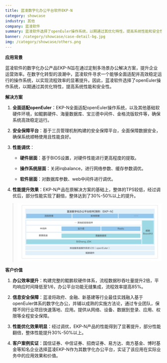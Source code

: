 ```yaml
---
title: 蓝凌数字化办公平台软件EKP-N
category: showcase
industry: 其他
company: 蓝凌软件
summary: 蓝凌软件选择了openEuler操作系统，以期通过其优化特性，提高系统性能和安全性。
banner: /category/showcase/case-detail-bg.jpg
img: /category/showcase/others.png
---
```






**应用背景**

蓝凌软件的数字化办公产品EKP-N旨在通过定制多场景办公解决方案，提升企业运营效率。在数字化转型的浪潮中，蓝凌软件寻求一个能够全面适配并高效稳定运行的操作系统，以实现流程效率的显著提升。因此，蓝凌软件选择了openEuler操作系统，以期通过其优化特性，提高系统性能和安全性。

**解决方案**

1.  **全面适配openEuler**：EKP-N全面适配openEuler操作系统，以及其他基础软硬件环境，如鲲鹏硬件、海量数据库、宝兰德中间件、金格流版软件等，确保系统高效稳定运行。

2.  **安全保障平台**：基于三员管理机制构建的安全保障平台，全面保障数据安全，确保系统顺畅使用且性能良好。

3.  **性能调优**：

    -   **硬件层面**：基于BIOS设置，对硬件性能进行更高程度的提取。

    -   **操作系统层面**：关闭irqbalance，进行网络参数、缓存参数调优。

    -   **软件层面**：对数据库参数、web中间件进行调优。

4.  **性能提升效果**：EKP-N产品在原解决方案的基础上，整体的TPS较低，经过调优后，部分性能实现了翻倍，整体达到了30%-50%以上的提升。

> ![](./media/image1.png)

**客户价值**

1.  **办公效率提升**：构建完整的鲲鹏软硬件体系，流程数据秒吞吐量提升2倍，平均响应时间降低至1/6，办公平台功能无缝集成，流程效率提高85%。

2.  **信息安全保障**：蓝凌将政府、金融、新基建等行业最佳实践融入基于openEuler体系的数字化办公，并辅以成熟的实施方法论，通过专业团队，保障不同行业项目快速落地、应用。提供从网络、设备、数据到登录、应用、权限等全程安全保障。

3.  **性能优化效果明显**：经过调优，EKP-N产品的性能得到了显著提升，部分性能翻倍，整体性能提升30%-50%以上。

4.  **客户案例实证**：国信证券、中信证券、招商证券、易方达、南方基金、博时基金等知名企业选择蓝凌EKP-N作为其数字化办公平台，实证了该应用在实际业务中的应用效果和价值。
